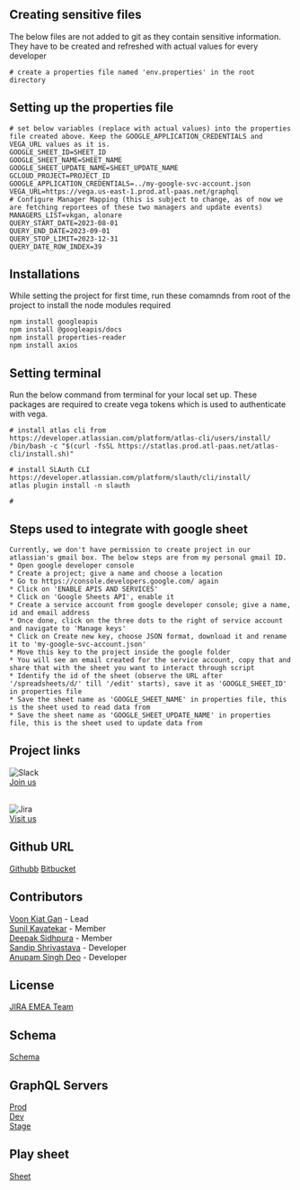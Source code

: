## Creating sensitive files
The below files are not added to git as they contain sensitive information. They have to be created and refreshed with actual values for every developer

```node
# create a properties file named 'env.properties' in the root directory
```

## Setting up the properties file
```node
# set below variables (replace with actual values) into the properties file created above. Keep the GOOGLE_APPLICATION_CREDENTIALS and VEGA_URL values as it is.
GOOGLE_SHEET_ID=SHEET_ID
GOOGLE_SHEET_NAME=SHEET_NAME
GOOGLE_SHEET_UPDATE_NAME=SHEET_UPDATE_NAME
GCLOUD_PROJECT=PROJECT_ID
GOOGLE_APPLICATION_CREDENTIALS=../my-google-svc-account.json
VEGA_URL=https://vega.us-east-1.prod.atl-paas.net/graphql
# Configure Manager Mapping (this is subject to change, as of now we are fetching reportees of these two managers and update events)
MANAGERS_LIST=vkgan, alonare
QUERY_START_DATE=2023-08-01
QUERY_END_DATE=2023-09-01
QUERY_STOP_LIMIT=2023-12-31
QUERY_DATE_ROW_INDEX=39

```




## Installations
While setting the project for first time, run these comamnds from root of the project to install the node modules required
```node
npm install googleapis
npm install @googleapis/docs
npm install properties-reader
npm install axios
```

## Setting terminal
Run the below command from terminal for your local set up. 
These packages are required to create vega tokens which is used to authenticate with vega.

```node
# install atlas cli from https://developer.atlassian.com/platform/atlas-cli/users/install/
/bin/bash -c "$(curl -fsSL https://statlas.prod.atl-paas.net/atlas-cli/install.sh)"

# install SLAuth CLI https://developer.atlassian.com/platform/slauth/cli/install/
atlas plugin install -n slauth 

# 
```

## Steps used to integrate with google sheet
```node
Currently, we don't have permission to create project in our atlassian's gmail box. The below steps are from my personal gmail ID.
* Open google developer console
* Create a project; give a name and choose a location
* Go to https://console.developers.google.com/ again
* Click on 'ENABLE APIS AND SERVICES'
* Click on 'Google Sheets API', enable it
* Create a service account from google developer console; give a name, id and email address
* Once done, click on the three dots to the right of service account and navigate to 'Manage keys'
* Click on Create new key, choose JSON format, download it and rename it to 'my-google-svc-account.json'
* Move this key to the project inside the google folder
* You will see an email created for the service account, copy that and share that with the sheet you want to interact through script
* Identify the id of the sheet (observe the URL after '/spreadsheets/d/' till '/edit' starts), save it as 'GOOGLE_SHEET_ID' in properties file
* Save the sheet name as 'GOOGLE_SHEET_NAME' in properties file, this is the sheet used to read data from
* Save the sheet name as 'GOOGLE_SHEET_UPDATE_NAME' in properties file, this is the sheet used to update data from
```



## Project links
![Slack](https://img.shields.io/badge/Slack-4A154B?style=for-the-badge&logo=slack&logoColor=white) <br>
[Join us](https://atlassian.slack.com/archives/C05Q71R0P6) <br> <br>

![Jira](https://img.shields.io/badge/jira-%230A0FFF.svg?style=for-the-badge&logo=jira&logoColor=white)<br>
[Visit us](https://shipit.atlassian.net/browse/SHPLVII-71)


## Github URL
[Githubb](https://github.com/adeo-atlassian/vega-google-integration)
[Bitbucket](https://bitbucket.org/atlassian/vega-google-integration/src/master/)

## Contributors
[Voon Kiat Gan](https://directory.prod.atl-paas.net/employees/vkgan) - Lead <br /> 
[Sunil Kavatekar](https://directory.prod.atl-paas.net/employees/skavatekar) - Member<br /> 
[Deepak Sidhpura](https://directory.prod.atl-paas.net/employees/dsidhpura) - Member<br /> 
[Sandip Shrivastava](https://directory.prod.atl-paas.net/employees/sshrivastava) - Developer<br /> 
[Anupam Singh Deo](https://directory.prod.atl-paas.net/employees/adeo) - Developer<br /> 





## License
[JIRA EMEA Team](www.atlassian.com)

## Schema
[Schema](https://studio.apollographql.com/graph/Vega-Calendar/variant/prod/schema/reference)

## GraphQL Servers
[Prod](https://vega.prod.atl-paas.net/graphql) <br />
[Dev](https://vega.dev.atl-paas.net/graphql) <br />
[Stage](https://vega.staging.atl-paas.net/graphql) <br />


## Play sheet
[Sheet](https://docs.google.com/spreadsheets/d/1rF87sKjHMW8wH-2VR-ORl6diPSlK6a3wjJt4ZbvhcRI/edit#gid=812939268)